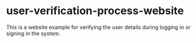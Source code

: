 # user-verification-process-website
This is a website example for verifying the user details during logging in or signing in the system.
